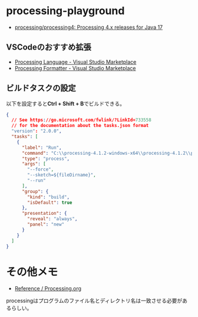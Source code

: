 # processing-playground

- [processing/processing4: Processing 4.x releases for Java 17](https://github.com/processing/processing4)

## VSCodeのおすすめ拡張

- [Processing Language - Visual Studio Marketplace](https://marketplace.visualstudio.com/items?itemName=Tobiah.language-pde)
- [Processing Formatter - Visual Studio Marketplace](https://marketplace.visualstudio.com/items?itemName=millennIumAMbiguity.processing-formatter)

## ビルドタスクの設定

以下を設定すると**Ctrl + Shift + B**でビルドできる。

```json
{
  // See https://go.microsoft.com/fwlink/?LinkId=733558
  // for the documentation about the tasks.json format
  "version": "2.0.0",
  "tasks": [
    {
      "label": "Run",
      "command": "C:\\processing-4.1.2-windows-x64\\processing-4.1.2\\processing-java.exe", // <-- ここはよしなに変更
      "type": "process",
      "args": [
        "--force",
        "--sketch=${fileDirname}",
        "--run"
      ],
      "group": {
        "kind": "build",
        "isDefault": true
      },
      "presentation": {
        "reveal": "always",
        "panel": "new"
      }
    }
  ]
}

```

# その他メモ

- [Reference / Processing.org](https://processing.org/reference)

processingはプログラムのファイル名とディレクトリ名は一致させる必要があるらしい。  
